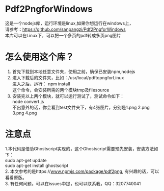 # Pdf2PngforWindows
这是一个nodejs库，运行环境是linux,如果你想运行在windows上，<br>
请参考：https://github.com/sanpangzi/Pdf2PngforWindows<br>
本库可以在Linux下，可以把一个多页的pdf转成多页png图片
# 怎么使用这个库？
  1. 首先下载到本地任意文件夹，使用之前，确保已安装npm,nodejs<br>
  2. 进入下载后的文件夹，比如：/usr/local/pdftopngforLinux<br>
     进入之后，运行： npm install<br>
     这个命令，会安装所需的两个模块tmp及filesource<br>
  3. 安装完以上两个模块，就可以运行测试了，测试命令如下：<br>
      node convert.js<br>
      不出意外的话，你会看到test文件夹下，有4张图片，分别是1.png  2.png  3.png  4.png<br>
 # 注意点
  1.本代码是借助Ghostscript实现的，这个Ghostscript需要预先安装，安装方法如下：<br>
     sudo apt-get update<br>
     sudo apt-get install ghostscript<br>
  2. 本文参考的是https://www.npmjs.com/package/pdf2png,
     有兴趣的话，可以看看原版。<br>
  3. 有任何问题，可以在issues中提，也可以联系我，QQ：3207740041<br>

